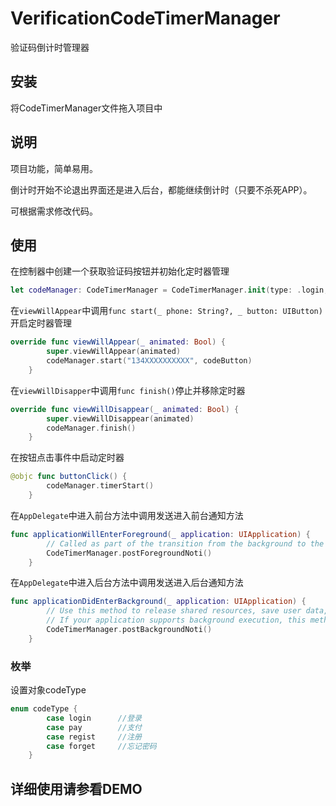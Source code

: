 # VerificationCodeTimerManager
验证码倒计时管理器
## 安装
将CodeTimerManager文件拖入项目中
## 说明
项目功能，简单易用。

倒计时开始不论退出界面还是进入后台，都能继续倒计时（只要不杀死APP）。

可根据需求修改代码。
## 使用
在控制器中创建一个获取验证码按钮并初始化定时器管理
```swift
let codeManager: CodeTimerManager = CodeTimerManager.init(type: .login, buttonTitle: "获取验证码")
```
在```viewWillAppear```中调用```func start(_ phone: String?, _ button: UIButton)```开启定时器管理
```swift
override func viewWillAppear(_ animated: Bool) {
        super.viewWillAppear(animated)
        codeManager.start("134XXXXXXXXXX", codeButton)
    }
```
在```viewWillDisapper```中调用```func finish()```停止并移除定时器
```swift
override func viewWillDisappear(_ animated: Bool) {
        super.viewWillDisappear(animated)
        codeManager.finish()
    }
```
在按钮点击事件中启动定时器
```swift
@objc func buttonClick() {
        codeManager.timerStart()
    }
```
在```AppDelegate```中进入前台方法中调用发送进入前台通知方法
```swift
func applicationWillEnterForeground(_ application: UIApplication) {
        // Called as part of the transition from the background to the active state; here you can undo many of the changes made on entering the background.
        CodeTimerManager.postForegroundNoti()
    }
```
在```AppDelegate```中进入后台方法中调用发送进入后台通知方法
```swift
func applicationDidEnterBackground(_ application: UIApplication) {
        // Use this method to release shared resources, save user data, invalidate timers, and store enough application state information to restore your application to its current state in case it is terminated later.
        // If your application supports background execution, this method is called instead of applicationWillTerminate: when the user quits.
        CodeTimerManager.postBackgroundNoti()
    }
```

### 枚举
设置对象codeType
```swift
enum codeType {
        case login      //登录
        case pay        //支付
        case regist     //注册
        case forget     //忘记密码
    }
```

## 详细使用请参看DEMO
